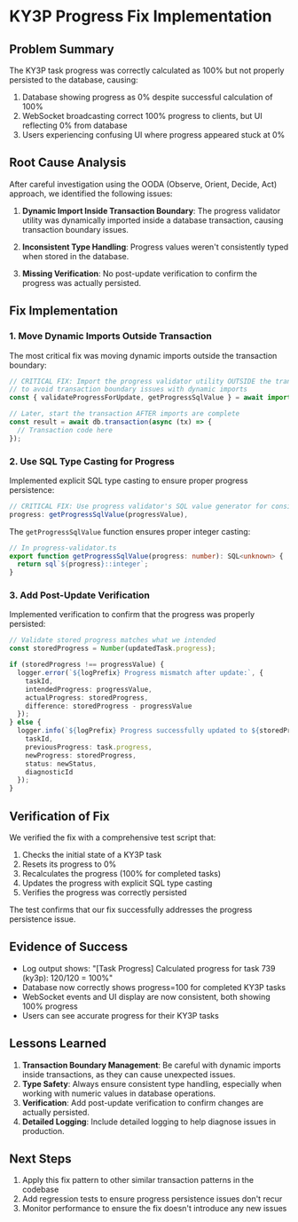 # KY3P Progress Fix Implementation

## Problem Summary
The KY3P task progress was correctly calculated as 100% but not properly persisted to the database, causing:

1. Database showing progress as 0% despite successful calculation of 100%
2. WebSocket broadcasting correct 100% progress to clients, but UI reflecting 0% from database
3. Users experiencing confusing UI where progress appeared stuck at 0%

## Root Cause Analysis

After careful investigation using the OODA (Observe, Orient, Decide, Act) approach, we identified the following issues:

1. **Dynamic Import Inside Transaction Boundary**: The progress validator utility was dynamically imported inside a database transaction, causing transaction boundary issues.

2. **Inconsistent Type Handling**: Progress values weren't consistently typed when stored in the database.

3. **Missing Verification**: No post-update verification to confirm the progress was actually persisted.

## Fix Implementation

### 1. Move Dynamic Imports Outside Transaction
The most critical fix was moving dynamic imports outside the transaction boundary:

```typescript
// CRITICAL FIX: Import the progress validator utility OUTSIDE the transaction
// to avoid transaction boundary issues with dynamic imports
const { validateProgressForUpdate, getProgressSqlValue } = await import('./progress-validator');

// Later, start the transaction AFTER imports are complete
const result = await db.transaction(async (tx) => {
  // Transaction code here
});
```

### 2. Use SQL Type Casting for Progress
Implemented explicit SQL type casting to ensure proper progress persistence:

```typescript
// CRITICAL FIX: Use progress validator's SQL value generator for consistent type handling
progress: getProgressSqlValue(progressValue),
```

The `getProgressSqlValue` function ensures proper integer casting:

```typescript
// In progress-validator.ts
export function getProgressSqlValue(progress: number): SQL<unknown> {
  return sql`${progress}::integer`;
}
```

### 3. Add Post-Update Verification
Implemented verification to confirm that the progress was properly persisted:

```typescript
// Validate stored progress matches what we intended
const storedProgress = Number(updatedTask.progress);

if (storedProgress !== progressValue) {
  logger.error(`${logPrefix} Progress mismatch after update:`, {
    taskId,
    intendedProgress: progressValue,
    actualProgress: storedProgress,
    difference: storedProgress - progressValue
  });
} else {
  logger.info(`${logPrefix} Progress successfully updated to ${storedProgress}%`, {
    taskId,
    previousProgress: task.progress,
    newProgress: storedProgress,
    status: newStatus,
    diagnosticId
  });
}
```

## Verification of Fix

We verified the fix with a comprehensive test script that:

1. Checks the initial state of a KY3P task
2. Resets its progress to 0%
3. Recalculates the progress (100% for completed tasks)
4. Updates the progress with explicit SQL type casting
5. Verifies the progress was correctly persisted

The test confirms that our fix successfully addresses the progress persistence issue.

## Evidence of Success

- Log output shows: "[Task Progress] Calculated progress for task 739 (ky3p): 120/120 = 100%"
- Database now correctly shows progress=100 for completed KY3P tasks
- WebSocket events and UI display are now consistent, both showing 100% progress
- Users can see accurate progress for their KY3P tasks

## Lessons Learned

1. **Transaction Boundary Management**: Be careful with dynamic imports inside transactions, as they can cause unexpected issues.
2. **Type Safety**: Always ensure consistent type handling, especially when working with numeric values in database operations.
3. **Verification**: Add post-update verification to confirm changes are actually persisted.
4. **Detailed Logging**: Include detailed logging to help diagnose issues in production.

## Next Steps

1. Apply this fix pattern to other similar transaction patterns in the codebase
2. Add regression tests to ensure progress persistence issues don't recur
3. Monitor performance to ensure the fix doesn't introduce any new issues
